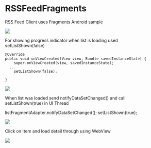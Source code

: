 RSSFeedFragments
==================

RSS Feed Client uses Fragments Android sample

![](https://github.com/app-z/RSSFeedFragments/blob/master/RSSFeedFragments/images/device-2015-01-03-113630.png)


For showing progress indicator when list is loading used setListShown(false)

	@Override
	public void onViewCreated(View view, Bundle savedInstanceState) {
		super.onViewCreated(view, savedInstanceState);
      ...
	    setListShown(false);

	}

![](https://github.com/app-z/RSSFeedFragments/blob/master/RSSFeedFragments/images/device-2015-01-03-113553.png)

When list was loaded send notifyDataSetChanged() and call setListShown(true) in UI Thread

  listFragmentAdapter.notifyDataSetChanged();
  setListShown(true);

![](https://github.com/app-z/RSSFeedFragments/blob/master/RSSFeedFragments/images/device-2015-01-03-113614.png)

Click on Item and load detail through using WebView

![](https://github.com/app-z/RSSFeedFragments/blob/master/RSSFeedFragments/images/device-2015-01-03-113630.png)
